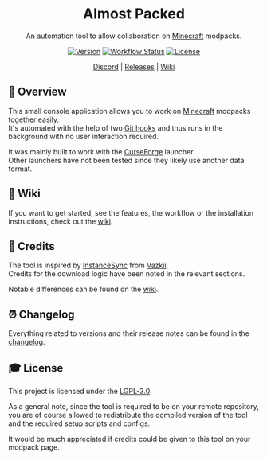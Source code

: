 <div align="center">
<h1>Almost Packed</h1>

An automation tool to allow collaboration on [Minecraft] modpacks.

[![Version][version_badge]][version_link]
[![Workflow Status][workflow_status_badge]][workflow_status_link]
[![License][license_badge]][license]

[Discord] | [Releases] | [Wiki]

</div>

## **📑 Overview**
This small console application allows you to work on [Minecraft] modpacks together easily.<br>
It's automated with the help of two [Git hooks] and thus runs in the background with no user interaction required.

It was mainly built to work with the [CurseForge] launcher.<br>
Other launchers have not been tested since they likely use another data format.


## **📖 Wiki**
If you want to get started, see the features, the workflow or the installation instructions,
check out the [wiki].


## **💚 Credits**
The tool is inspired by [InstanceSync] from [Vazkii].<br>
Credits for the download logic have been noted in the relevant sections.

Notable differences can be found on the [wiki].


## **⏰ Changelog**
Everything related to versions and their release notes can be found in the [changelog].


## **🎓 License**
This project is licensed under the [LGPL-3.0][license].

As a general note, since the tool is required to be on your remote repository,
you are of course allowed to redistribute the compiled version of the tool and
the required setup scripts and configs.

It would be much appreciated if credits could be given to this tool on your
modpack page.


<!-- Badges -->
[version_badge]: https://img.shields.io/github/v/release/AlmostReliable/almostpacked?include_prereleases&style=flat-square
[version_link]: https://github.com/AlmostReliable/almostpacked/releases/latest
[workflow_status_badge]: https://img.shields.io/github/workflow/status/AlmostReliable/almostpacked/Build?style=flat-square
[workflow_status_link]: https://github.com/AlmostReliable/almostpacked/actions
[license_badge]: https://img.shields.io/github/license/AlmostReliable/almostpacked?style=flat-square

<!-- Links -->
[minecraft]: https://www.minecraft.net/
[discord]: https://discord.com/invite/ThFnwZCyYY
[releases]: https://github.com/AlmostReliable/almostpacked/releases
[wiki]: https://github.com/AlmostReliable/almostpacked/wiki
[git hooks]: https://git-scm.com/book/en/v2/Customizing-Git-Git-Hooks
[curseforge]: https://download.curseforge.com/
[instancesync]: https://github.com/Vazkii/InstanceSync
[vazkii]: https://github.com/Vazkii
[changelog]: CHANGELOG.md
[license]: LICENSE
